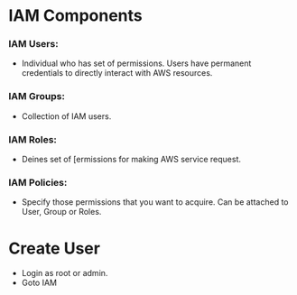 # IAM Components 
### IAM Users:
 - Individual who has set of permissions. Users have permanent credentials to directly interact with AWS resources.

### IAM Groups:
 - Collection of IAM users. 

### IAM Roles:
 - Deines set of [ermissions for making AWS service request.

### IAM Policies:
 - Specify those permissions that you want to acquire. Can be attached to User, Group or Roles.     



# Create User
 - Login as root or admin.
 - Goto IAM